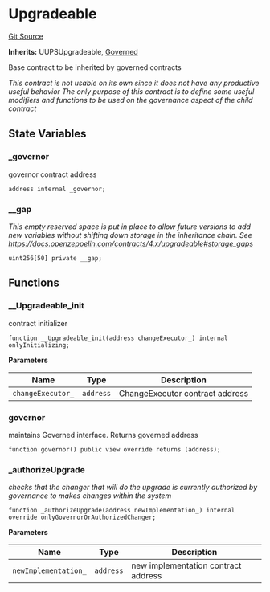 # Upgradeable

[Git Source](https://github.com/rsksmart/builder-incentives-sc/blob/65787984373194e94a67c67ddefd555e11be2eaa/src/governance/Upgradeable.sol)

**Inherits:** UUPSUpgradeable, [Governed](/src/governance/Governed.sol/abstract.Governed.md)

Base contract to be inherited by governed contracts

_This contract is not usable on its own since it does not have any *productive useful* behavior The only purpose of this
contract is to define some useful modifiers and functions to be used on the governance aspect of the child contract_

## State Variables

### \_governor

governor contract address

```solidity
address internal _governor;
```

### \_\_gap

_This empty reserved space is put in place to allow future versions to add new variables without shifting down storage
in the inheritance chain. See https://docs.openzeppelin.com/contracts/4.x/upgradeable#storage_gaps_

```solidity
uint256[50] private __gap;
```

## Functions

### \_\_Upgradeable_init

contract initializer

```solidity
function __Upgradeable_init(address changeExecutor_) internal onlyInitializing;
```

**Parameters**

| Name              | Type      | Description                     |
| ----------------- | --------- | ------------------------------- |
| `changeExecutor_` | `address` | ChangeExecutor contract address |

### governor

maintains Governed interface. Returns governed address

```solidity
function governor() public view override returns (address);
```

### \_authorizeUpgrade

_checks that the changer that will do the upgrade is currently authorized by governance to makes changes within the
system_

```solidity
function _authorizeUpgrade(address newImplementation_) internal override onlyGovernorOrAuthorizedChanger;
```

**Parameters**

| Name                 | Type      | Description                         |
| -------------------- | --------- | ----------------------------------- |
| `newImplementation_` | `address` | new implementation contract address |
